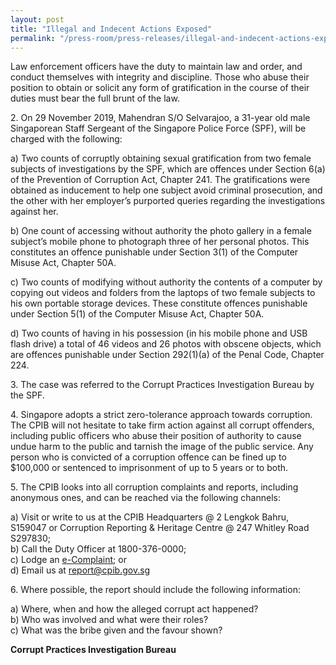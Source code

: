 ```yaml
---
layout: post
title: "Illegal and Indecent Actions Exposed"
permalink: "/press-room/press-releases/illegal-and-indecent-actions-exposed"
---
```

Law enforcement officers have the duty to maintain law and order, and conduct themselves with integrity and discipline. Those who abuse their position to obtain or solicit any form of gratification in the course of their duties must bear the full brunt of the law. 

2\.         On 29 November 2019, Mahendran S/O Selvarajoo, a 31-year old male Singaporean Staff Sergeant of the Singapore Police Force (SPF), will be charged with the following: 

a)    Two counts of corruptly obtaining sexual gratification from two female subjects of investigations by the SPF, which are offences under Section 6(a) of the Prevention of Corruption Act, Chapter 241. The gratifications were obtained as inducement to help one subject avoid criminal prosecution, and the other with her employer’s purported queries regarding the investigations against her.

b)    One count of accessing without authority the photo gallery in a female subject’s mobile phone to photograph three of her personal photos. This constitutes an offence punishable under Section 3(1) of the Computer Misuse Act, Chapter 50A. 

c)    Two counts of modifying without authority the contents of a computer by copying out videos and folders from the laptops of two female subjects to his own portable storage devices. These constitute offences punishable under Section 5(1) of the Computer Misuse Act, Chapter 50A.

d)    Two counts of having in his possession (in his mobile phone and USB flash drive) a total of 46 videos and 26 photos with obscene objects, which are offences punishable under Section 292(1)(a) of the Penal Code, Chapter 224.

3\.          The case was referred to the Corrupt Practices Investigation Bureau by the SPF. 

4\.         Singapore adopts a strict zero-tolerance approach towards corruption. The CPIB will not hesitate to take firm action against all corrupt offenders, including public officers who abuse their position of authority to cause undue harm to the public and tarnish the image of the public service. Any person who is convicted of a corruption offence can be fined up to $100,000 or sentenced to imprisonment of up to 5 years or to both.

5\.         The CPIB looks into all corruption complaints and reports, including anonymous ones, and can be reached via the following channels:

a) Visit or write to us at the CPIB Headquarters @ 2 Lengkok Bahru, S159047 or Corruption Reporting & Heritage Centre @ 247 Whitley Road S297830;<br />
b) Call the Duty Officer at 1800-376-0000;<br />
c) Lodge an [e-Complaint](/e-services/e-complaint-for-corrupt-conduct); or<br>
d) Email us at <a class="spamspan" href="mailto:report@cpib.gov.sg">report@cpib.gov.sg</a>

6\.          Where possible, the report should include the following information:

a) Where, when and how the alleged corrupt act happened?<br />
b) Who was involved and what were their roles?<br />
c) What was the bribe given and the favour shown?

**Corrupt Practices Investigation Bureau**
